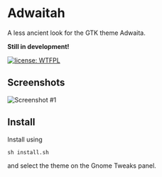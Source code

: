 # Adwaitah

A less ancient look for the GTK theme Adwaita.

**Still in development!**

[![license: WTFPL](https://img.shields.io/badge/license-WTFPL-brightgreen.svg)](http://www.wtfpl.net/about/)

## Screenshots

![Screenshot #1](https://github.com/keicodes/adwaitah-gtk-theme/docs/screenshots/1.png)

## Install

Install using

`sh install.sh`

and select the theme on the Gnome Tweaks panel.

